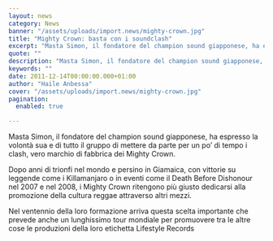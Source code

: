 ```yaml
---
layout: news
category: News
banner: "/assets/uploads/import.news/mighty-crown.jpg"
title: "Mighty Crown: basta con i soundclash"
excerpt: "Masta Simon, il fondatore del champion sound giapponese, ha espresso la volontà sua e di tutto il gruppo di mettere da parte per un po’ di tempo i clash, vero marchio di fabbrica dei Mighty Crown. Dopo anni di trionfi nel mondo e persino in Giamaica, con vittorie su leggende come i Killamanjaro o in [&hellip"
quote: ""
description: "Masta Simon, il fondatore del champion sound giapponese, ha espresso la volontà sua e di tutto il gruppo di mettere da parte per un po’ di tempo i clash, vero marchio di fabbrica dei Mighty Crown. Dopo anni di trionfi nel mondo e persino in Giamaica, con vittorie su leggende come i Killamanjaro o in [&hellip"
keywords: ""
date: 2011-12-14T00:00:00.000+01:00
author: "Haile Anbessa"
cover: "/assets/uploads/import.news/mighty-crown.jpg"
pagination:
  enabled: true

---
```


Masta Simon, il fondatore del champion sound giapponese, ha espresso la volontà sua e di tutto il gruppo di mettere da parte per un po’ di tempo i clash, vero marchio di fabbrica dei Mighty Crown.

Dopo anni di trionfi nel mondo e persino in Giamaica, con vittorie su leggende come i Killamanjaro o in eventi come il Death Before Dishonour nel 2007 e nel 2008, i Mighty Crown ritengono più giusto dedicarsi alla promozione della cultura reggae attraverso altri mezzi.

Nel ventennio della loro formazione arriva questa scelta importante che prevede anche un lunghissimo tour mondiale per promuovere tra le altre cose le produzioni della loro etichetta Lifestyle Records